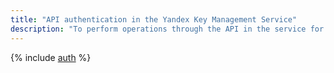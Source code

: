 ```yaml
---
title: "API authentication in the Yandex Key Management Service"
description: "To perform operations through the API in the service for creating and managing encryption keys - Yandex Key Management Service, you need to get an IAM token for a service, federated or Yandex account."
---
```


{% include [auth](../../_includes/authentication.md) %}